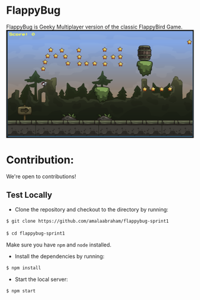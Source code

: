 # FlappyBug
FlappyBug is Geeky Multiplayer version of the classic FlappyBird Game.
![Flappy Bug Game Image](./flappy-bug-sc.png)
# Contribution:
We're open to contributions!
## Test Locally
- Clone the repository and checkout to the directory by running:
```sh
$ git clone https://github.com/amalaabraham/flappybug-sprint1

$ cd flappybug-sprint1
```
Make sure you have `npm` and `node` installed.
- Install the dependencies by running:

```sh
$ npm install
```

- Start the local server:
```sh
$ npm start
```